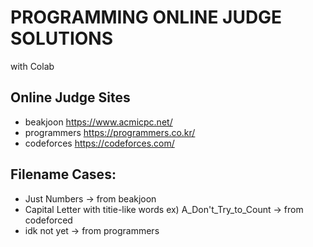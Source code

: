 # PROGRAMMING ONLINE JUDGE SOLUTIONS
with Colab <br>

## Online Judge Sites
* beakjoon https://www.acmicpc.net/
* programmers https://programmers.co.kr/
* codeforces https://codeforces.com/

## Filename Cases: 
* Just Numbers -> from beakjoon
* Capital Letter with titie-like words ex) A_Don't_Try_to_Count -> from codeforced
* idk not yet -> from programmers
